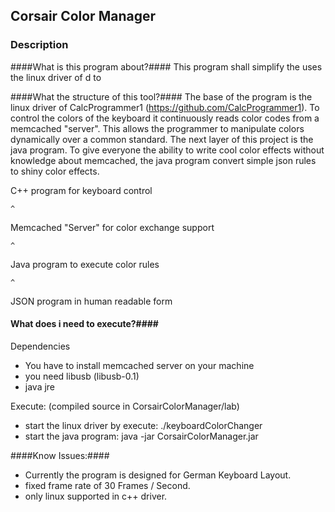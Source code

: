 ## Corsair Color Manager ##

### Description ###

####What is this program about?####
This program shall simplify the uses the linux driver of d<Person> to


####What the structure of this tool?####
The base of the program is the linux driver of CalcProgrammer1 (https://github.com/CalcProgrammer1). To control the colors of the keyboard it continuously reads color codes from a memcached "server". This allows the programmer to manipulate colors dynamically over a common standard.
The next layer of this project is the java program. To give everyone the ability to write cool color effects without knowledge about memcached, the java program convert simple json rules to shiny color effects.

C++ program for keyboard control

    ^
Memcached "Server" for color exchange support

    ^
Java program to execute color rules

    ^
JSON program in human readable form



#### What does i need to execute?####
Dependencies
- You have to install memcached server on your machine
- you need libusb (libusb-0.1)
- java jre

Execute: (compiled source in CorsairColorManager/lab)
- start the linux driver by execute: ./keyboardColorChanger
- start the java program: java -jar CorsairColorManager.jar <pathToYourJSONProgram>


####Know Issues:####
- Currently the program is designed for German Keyboard Layout.
- fixed frame rate of 30 Frames / Second.
- only linux supported in c++ driver.
